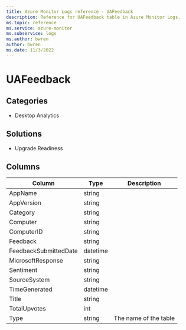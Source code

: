 ```yaml
---
title: Azure Monitor Logs reference - UAFeedback
description: Reference for UAFeedback table in Azure Monitor Logs.
ms.topic: reference
ms.service: azure-monitor
ms.subservice: logs
ms.author: bwren
author: bwren
ms.date: 11/3/2022
---
```


# UAFeedback

 

## Categories

- Desktop Analytics
## Solutions

- Upgrade Readiness




## Columns

| Column | Type | Description |
| --- | --- | --- |
| AppName | string |  |
| AppVersion | string |  |
| Category | string |  |
| Computer | string |  |
| ComputerID | string |  |
| Feedback | string |  |
| FeedbackSubmittedDate | datetime |  |
| MicrosoftResponse | string |  |
| Sentiment | string |  |
| SourceSystem | string |  |
| TimeGenerated | datetime |  |
| Title | string |  |
| TotalUpvotes | int |  |
| Type | string | The name of the table |
